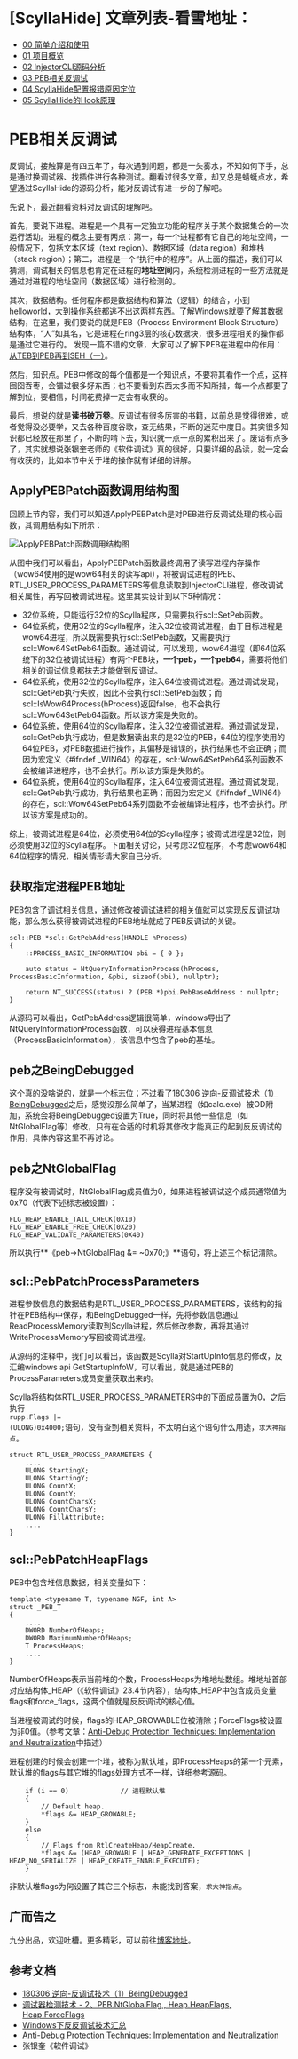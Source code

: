 # [ScyllaHide] 文章列表-看雪地址：

- [00 简单介绍和使用](https://bbs.pediy.com/thread-249151.htm)
- [01 项目概览](https://bbs.pediy.com/thread-249305.htm)
- [02 InjectorCLI源码分析](https://bbs.pediy.com/thread-249306.htm)
- [03 PEB相关反调试](https://bbs.pediy.com/thread-249374.htm)
- [04 ScyllaHide配置报错原因定位](https://bbs.pediy.com/thread-249524.htm)
- [05 ScyllaHide的Hook原理](https://bbs.pediy.com/thread-249721.htm)


# PEB相关反调试

反调试，接触算是有四五年了，每次遇到问题，都是一头雾水，不知如何下手，总是通过换调试器、找插件进行各种测试。翻看过很多文章，却又总是蜻蜓点水，希望通过ScyllaHide的源码分析，能对反调试有进一步的了解吧。

先说下，最近翻看资料对反调试的理解吧。

首先，要说下进程。进程是一个具有一定独立功能的程序关于某个数据集合的一次运行活动。进程的概念主要有两点：第一，每一个进程都有它自己的地址空间，一般情况下，包括文本区域（text region）、数据区域（data region）和堆栈（stack region）；第二，进程是一个“执行中的程序”。从上面的描述，我们可以猜测，调试相关的信息也肯定在进程的**地址空间**内，系统检测进程的一些方法就是通过对进程的地址空间（数据区域）进行检测的。

其次，数据结构。任何程序都是数据结构和算法（逻辑）的结合，小到helloworld，大到操作系统都逃不出这两样东西。了解Windows就要了解其数据结构，在这里，我们要说的就是PEB（Process Envirorment Block Structure）结构体，“人”如其名，它是进程在ring3层的核心数据块，很多进程相关的操作都是通过它进行的。
发现一篇不错的文章，大家可以了解下PEB在进程中的作用：[从TEB到PEB再到SEH（一）](https://bbs.pediy.com/thread-223816.htm)。

然后，知识点。PEB中修改的每个值都是一个知识点，不要将其看作一个点，这样囫囵吞枣，会错过很多好东西；也不要看到东西太多而不知所措，每一个点都要了解到位，要相信，时间花费掉一定会有收获的。

最后，想说的就是**读书破万卷**。反调试有很多厉害的书籍，以前总是觉得很难，或者觉得没必要学，又去各种百度谷歌，查无结果，不断的迷茫中度日。其实很多知识都已经放在那里了，不断的啃下去，知识就一点一点的累积出来了。废话有点多了，其实就想说张银奎老师的《软件调试》真的很好，只要详细的品读，就一定会有收获的，比如本节中关于堆的操作就有详细的讲解。


## ApplyPEBPatch函数调用结构图
回顾上节内容，我们可以知道ApplyPEBPatch是对PEB进行反调试处理的核心函数，其调用结构如下所示：

![ApplyPEBPatch函数调用结构图](https://ninecents.github.io/course/ScyllaHide/03%20PEB相关反调试/ApplyPEBPatch函数调用结构图.png)

从图中我们可以看出，ApplyPEBPatch函数最终调用了读写进程内存操作（wow64使用的是wow64相关的读写api），将被调试进程的PEB、RTL_USER_PROCESS_PARAMETERS等信息读取到InjectorCLI进程，修改调试相关属性，再写回被调试进程。这里其实设计到以下5种情况：
- 32位系统，只能运行32位的Scylla程序，只需要执行scl::SetPeb函数。
- 64位系统，使用32位的Scylla程序，注入32位被调试进程，由于目标进程是wow64进程，所以既需要执行scl::SetPeb函数，又需要执行scl::Wow64SetPeb64函数。通过调试，可以发现，wow64进程（即64位系统下的32位被调试进程）有两个PEB块，**一个peb，一个peb64**，需要将他们相关的调试信息都抹去才能做到反调试。
- 64位系统，使用32位的Scylla程序，注入64位被调试进程。通过调试发现，scl::GetPeb执行失败，因此不会执行scl::SetPeb函数；而scl::IsWow64Process(hProcess)返回false，也不会执行scl::Wow64SetPeb64函数。所以该方案是失败的。
- 64位系统，使用64位的Scylla程序，注入32位被调试进程。通过调试发现，scl::GetPeb执行成功，但是数据读出来的是32位的PEB，64位的程序使用的64位PEB，对PEB数据进行操作，其偏移是错误的，执行结果也不会正确；而因为宏定义《#ifndef _WIN64》的存在，scl::Wow64SetPeb64系列函数不会被编译进程序，也不会执行。所以该方案是失败的。
- 64位系统，使用64位的Scylla程序，注入64位被调试进程。通过调试发现，scl::GetPeb执行成功，执行结果也正确；而因为宏定义《#ifndef _WIN64》的存在，scl::Wow64SetPeb64系列函数不会被编译进程序，也不会执行。所以该方案是成功的。

综上，被调试进程是64位，必须使用64位的Scylla程序；被调试进程是32位，则必须使用32位的Scylla程序。下面相关讨论，只考虑32位程序，不考虑wow64和64位程序的情况，相关情形请大家自己分析。

## 获取指定进程PEB地址
PEB包含了调试相关信息，通过修改被调试进程的相关值就可以实现反反调试功能，那么怎么获得被调试进程的PEB地址就成了PEB反调试的关键。

    scl::PEB *scl::GetPebAddress(HANDLE hProcess)
    {
        ::PROCESS_BASIC_INFORMATION pbi = { 0 };

        auto status = NtQueryInformationProcess(hProcess, ProcessBasicInformation, &pbi, sizeof(pbi), nullptr);

        return NT_SUCCESS(status) ? (PEB *)pbi.PebBaseAddress : nullptr;
    }

从源码可以看出，GetPebAddress逻辑很简单，windows导出了NtQueryInformationProcess函数，可以获得进程基本信息（ProcessBasicInformation），该信息中包含了peb的基址。

## peb之BeingDebugged
这个真的没啥说的，就是一个标志位；不过看了[180306 逆向-反调试技术（1）BeingDebugged](https://blog.csdn.net/whklhhhh/article/details/79656200)之后，感觉没那么简单了，当某进程（如calc.exe）被OD附加，系统会将BeingDebugged设置为True，同时将其他一些信息（如NtGlobalFlag等）修改，只有在合适的时机将其修改才能真正的起到反反调试的作用，具体内容这里不再讨论。

## peb之NtGlobalFlag
程序没有被调试时，NtGlobalFlag成员值为0，如果进程被调试这个成员通常值为0x70（代表下述标志被设置）：

    FLG_HEAP_ENABLE_TAIL_CHECK(0X10)
    FLG_HEAP_ENABLE_FREE_CHECK(0X20)
    FLG_HEAP_VALIDATE_PARAMETERS(0X40)

所以执行**《peb->NtGlobalFlag &= ~0x70;》**语句，将上述三个标记清除。

## scl::PebPatchProcessParameters
进程参数信息的数据结构是RTL_USER_PROCESS_PARAMETERS，该结构的指针在PEB结构中保存，和BeingDebugged一样，先将参数信息通过ReadProcessMemory读取到Scylla进程，然后修改参数，再将其通过WriteProcessMemory写回被调试进程。

从源码的注释中，我们可以看出，该函数是Scylla对StartUpInfo信息的修改，反汇编windows api GetStartupInfoW，可以看出，就是通过PEB的ProcessParameters成员变量获取出来的。

Scylla将结构体RTL_USER_PROCESS_PARAMETERS中的下面成员置为0，之后执行<code> rupp.Flags |= (ULONG)0x4000;</code>语句，没有查到相关资料，不太明白这个语句什么用途，```求大神指点```。

    struct RTL_USER_PROCESS_PARAMETERS {
        ....
        ULONG StartingX;
        ULONG StartingY;
        ULONG CountX;
        ULONG CountY;
        ULONG CountCharsX;
        ULONG CountCharsY;
        ULONG FillAttribute;
        ....
    }


## scl::PebPatchHeapFlags
PEB中包含堆信息数据，相关变量如下：

    template <typename T, typename NGF, int A>
    struct _PEB_T
    {
        ....
        DWORD NumberOfHeaps;
        DWORD MaximumNumberOfHeaps;
        T ProcessHeaps;
        ....
    }

NumberOfHeaps表示当前堆的个数，ProcessHeaps为堆地址数组。堆地址首部对应结构体_HEAP（《软件调试》23.4节内容），结构体_HEAP中包含成员变量flags和force_flags，这两个值就是反反调试的核心值。

当进程被调试的时候，flags的HEAP_GROWABLE位被清除；ForceFlags被设置为非0值。（参考文章：[Anti-Debug Protection Techniques: Implementation and Neutralization](https://www.codeproject.com/Articles/1090943/Anti-Debug-Protection-Techniques-Implementation-an?msg=5242911)中描述）

进程创建的时候会创建一个堆，被称为默认堆，即ProcessHeaps的第一个元素，默认堆的flags与其它堆的flags处理方式不一样，详细参考源码。

        if (i == 0)             // 进程默认堆
        {
            // Default heap.
            *flags &= HEAP_GROWABLE;
        }
        else
        {
            // Flags from RtlCreateHeap/HeapCreate.
            *flags &= (HEAP_GROWABLE | HEAP_GENERATE_EXCEPTIONS | HEAP_NO_SERIALIZE | HEAP_CREATE_ENABLE_EXECUTE);
        }

非默认堆flags为何设置了其它三个标志，未能找到答案，```求大神指点```。


[//]: <> (## Anti-Debug测试)

[//]: <> ( - 将被调试进程调试标志位设置为1，附加调试器，检测该标志位如果为0，则表示被ScyllaHide《或者别的调试器》修改了该标志位，通过该方法即可检测到调试器。 )

[//]: <> (- 堆数据结构操作，自己创建一块有特殊属性的堆，如果被Scylla或者其他调试器修改了，就表示检测到调试器。)

## 广而告之
九分出品，欢迎吐槽。更多精彩，可以前往[博客地址](https://ninecents.github.io)。

## 参考文档
- [180306 逆向-反调试技术（1）BeingDebugged](https://blog.csdn.net/whklhhhh/article/details/79656200)
- [调试器检测技术 - 2、PEB.NtGlobalFlag , Heap.HeapFlags, Heap.ForceFlags](https://blog.csdn.net/zhoujiaxq/article/details/23169587)
- [Windows下反反调试技术汇总](https://www.imuo.com/a/b578b307f41f49216d09a4b02a7fb3b056559669d6b4cdba78827de49856cb0d)
- [Anti-Debug Protection Techniques: Implementation and Neutralization](https://www.codeproject.com/Articles/1090943/Anti-Debug-Protection-Techniques-Implementation-an?msg=5242911)
- 张银奎《软件调试》
